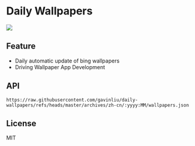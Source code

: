 # Daily Wallpapers
  
![](https://www.bing.com/th?id=OHR.BlueNaxos_ZH-CN7863097040_UHD.jpg)

## Feature

- Daily automatic update of bing wallpapers
- Driving Wallpaper App Development

## API

```
https://raw.githubusercontent.com/gavinliu/daily-wallpapers/refs/heads/master/archives/zh-cn/:yyyy:MM/wallpapers.json
```

## License

MIT
  